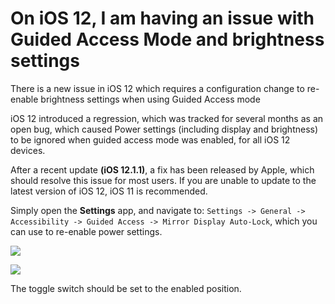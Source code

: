 # On iOS 12, I am having an issue with Guided Access Mode and brightness settings

There is a new issue in iOS 12 which requires a configuration change to re-enable brightness settings when using Guided Access mode

iOS 12 introduced a regression, which was tracked for several months as an open bug, which caused Power settings (including display and brightness) to be ignored when guided access mode was enabled, for all iOS 12 devices.

After a recent update  **(iOS 12.1.1)**, a fix has been released by Apple, which should resolve this issue for most users. If you are unable to update to the latest version of iOS 12, iOS 11 is recommended.

Simply open the  **Settings**  app, and navigate to:  `Settings -> General -> Accessibility -> Guided Access -> Mirror Display Auto-Lock`, which you can use to re-enable power settings.

[![](https://downloads.intercomcdn.com/i/o/101134549/3e364f985d061f86aacaff58/s1.jpg)](https://downloads.intercomcdn.com/i/o/101134549/3e364f985d061f86aacaff58/s1.jpg)

[![](https://downloads.intercomcdn.com/i/o/101134584/952ca5bb7ce86334511dabce/s2.jpg)](https://downloads.intercomcdn.com/i/o/101134584/952ca5bb7ce86334511dabce/s2.jpg)

The toggle switch should be set to the enabled position.
<!--stackedit_data:
eyJoaXN0b3J5IjpbLTEyMDY1NDQzNTVdfQ==
-->